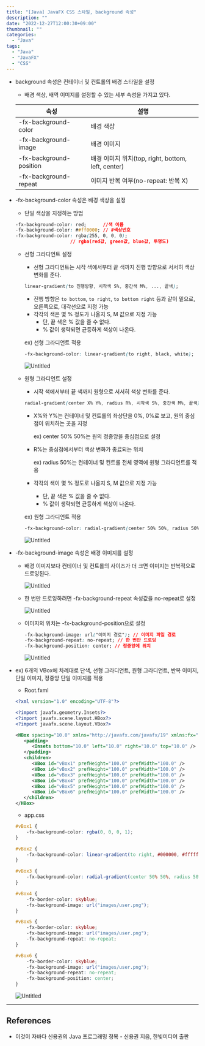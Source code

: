 ```yaml
---
title: "[Java] JavaFX CSS 스타일, background 속성"
description: ""
date: "2022-12-27T12:00:30+09:00"
thumbnail: ""
categories:
  - "Java"
tags:
  - "Java"
  - "JavaFX"
  - "CSS"
---
```

<!--more-->

- background 속성은 컨테이너 및 컨트롤의 배경 스타일을 설정
    - 배경 색상, 배역 이미지를 설정할 수 있는 세부 속성을 가지고 있다.
    
    | 속성 | 설명 |
    | --- | --- |
    | -fx-background-color | 배경 색상 |
    | -fx-background-image | 배경 이미지 |
    | -fx-background-position | 배경 이미지 위치(top, right, bottom, left, center) |
    | -fx-background-repeat | 이미지 반복 여부(no-repeat: 반복 X) |
- -fx-background-color 속성은 배경 색상을 설정
    - 단일 색상을 지정하는 방법
    
    ```css
    -fx-background-color: red;      //색 이름
    -fx-background-color: ##ff0000; // #색상번호
    -fx-background-color: rgba(255, 0, 0, 0); 
                        // rgba(red값, green값, blue값, 투명도)
    ```
    
    - 선형 그라디언트 설정
        - 선형 그라디언트는 시작 색에서부터 끝 색까지 진행 방향으로 서서히 색상 변화를 준다.
        
        ```css
        linear-gradient(to 진행방향, 시작색 S%, 중간색 M%, ..., 끝색);
        ```
        
        - 진행 방향은 `to bottom`, `to right`, `to bottom right` 등과 같이 밑으로, 오른쪽으로, 대각선으로 지정 가능
        - 각각의 색은 몇 % 정도가 나올지 S, M 값으로 지정 가능
            - 단, 끝 색은 % 값을 줄 수 없다.
            - % 값이 생략되면 균등하게 색상이 나온다.
        
        ex) 선형 그라디언트 적용
        
        ```css
        -fx-background-color: linear-gradient(to right, black, white);
        ```
        
        ![Untitled](/images/lang_java/javaFx/background_속성/Untitled.png)
        
    - 원형 그라디언트 설정
        - 시작 색에서부터 끝 색까지 원형으로 서서히 색상 변화를 준다.
        
        ```css
        radial-gradient(center X% Y%, radius R%, 시작색 S%, 중간색 M%, 끝색);
        ```
        
        - X%와 Y%는 컨테이너 및 컨트롤의 좌상단을 0%, 0%로 보고, 원의 중심점이 위치하는 곳을 지정
            
            ex) center 50% 50%는 원의 정중앙을 중심점으로 설정
            
        - R%는 중심점에서부터 색상 변화가 종료되는 위치
            
            ex) radius 50%는 컨테이너 및 컨트롤 전체 영역에 원형 그라디언트를 적용
            
        - 각각의 색이 몇 % 정도로 나올지 S, M 값으로 지정 가능
            - 단, 끝 색은 % 값을 줄 수 없다.
            - % 값이 생략되면 균등하게 색상이 나온다.
        
        ex) 원형 그라디언트 적용
        
        ```css
        -fx-background-color: radial-gradient(center 50% 50%, radius 50%, #ffffff 10%, #000000);
        ```
        
        ![Untitled](/images/lang_java/javaFx/background_속성/Untitled%201.png)
        
- -fx-background-image 속성은 배경 이미지를 설정
    - 배경 이미지보다 컨테이너 및 컨트롤의 사이즈가 더 크면 이미지는 반복적으로 드로잉된다.
        
        ![Untitled](/images/lang_java/javaFx/background_속성/Untitled%202.png)
        
    - 한 번만 드로잉하려면 -fx-background-repeat 속성값을 no-repeat로 설정
        
        ![Untitled](/images/lang_java/javaFx/background_속성/Untitled%203.png)
        
    - 이미지의 위치는 -fx-background-position으로 설정
        
        ```css
        -fx-background-image: url("이미지 경로"); // 이미지 파일 경로
        -fx-background-repeat: no-repeat; // 한 번만 드로잉
        -fx-background-position: center; // 정중앙에 위치
        ```
        
        ![Untitled](/images/lang_java/javaFx/background_속성/Untitled%204.png)
        
- ex) 6개의 VBox에 차례대로 단색, 선형 그라디언트, 원형 그라디언트, 반복 이미지, 단일 이미지, 정중앙 단일 이미지를 적용
    - Root.fxml
    
    ```xml
    <?xml version="1.0" encoding="UTF-8"?>
    
    <?import javafx.geometry.Insets?>
    <?import javafx.scene.layout.HBox?>
    <?import javafx.scene.layout.VBox?>
    
    <HBox spacing="10.0" xmlns="http://javafx.com/javafx/19" xmlns:fx="http://javafx.com/fxml/1">
       <padding>
          <Insets bottom="10.0" left="10.0" right="10.0" top="10.0" />
       </padding>
       <children>
          <VBox id="vBox1" prefHeight="100.0" prefWidth="100.0" />
          <VBox id="vBox2" prefHeight="100.0" prefWidth="100.0" />
          <VBox id="vBox3" prefHeight="100.0" prefWidth="100.0" />
          <VBox id="vBox4" prefHeight="100.0" prefWidth="100.0" />
          <VBox id="vBox5" prefHeight="100.0" prefWidth="100.0" />
          <VBox id="vBox6" prefHeight="100.0" prefWidth="100.0" />
       </children>
    </HBox>
    ```
    
    - app.css
    
    ```css
    #vBox1 {
    	-fx-background-color: rgba(0, 0, 0, 1);
    }
    
    #vBox2 {
    	-fx-background-color: linear-gradient(to right, #000000, #ffffff);
    }
    
    #vBox3 {
    	-fx-background-color: radial-gradient(center 50% 50%, radius 50%, #ffffff, #000000);
    }
    
    #vBox4 {
    	-fx-border-color: skyblue;
    	-fx-background-image: url("images/user.png");
    }
    
    #vBox5 {
    	-fx-border-color: skyblue;
    	-fx-background-image: url("images/user.png");
    	-fx-background-repeat: no-repeat;
    }
    
    #vBox6 {
    	-fx-border-color: skyblue;
    	-fx-background-image: url("images/user.png");
    	-fx-background-repeat: no-repeat;
    	-fx-background-position: center;
    }
    ```
    
    ![Untitled](/images/lang_java/javaFx/background_속성/Untitled%205.png)
    

---

## References

- 이것이 자바다 신용권의 Java 프로그래밍 정복 - 신용권 지음, 한빛미디어 출판
